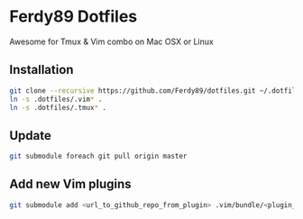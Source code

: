 # Ferdy89 Dotfiles
Awesome for Tmux & Vim combo on Mac OSX or Linux

## Installation
```bash
git clone --recursive https://github.com/Ferdy89/dotfiles.git ~/.dotfiles
ln -s .dotfiles/.vim* .
ln -s .dotfiles/.tmux* .
```

## Update
```bash
git submodule foreach git pull origin master
```

## Add new Vim plugins
```bash
git submodule add <url_to_github_repo_from_plugin> .vim/bundle/<plugin_name>
```
